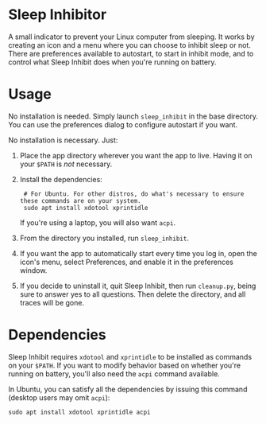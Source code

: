 # Sleep Inhibitor
A small indicator to prevent your Linux computer from sleeping. It works by
creating an icon and a menu where you can choose to inhibit sleep or not. There
are preferences available to autostart, to start in inhibit mode, and to control
what Sleep Inhibit does when you're running on battery.

# Usage
No installation is needed. Simply launch `sleep_inhibit` in the base directory.
You can use the preferences dialog to configure autostart if you want.

No installation is necessary. Just:

1. Place the app directory wherever you want the app to live. Having it on your `$PATH` is *not* necessary.
2. Install the dependencies:

        # For Ubuntu. For other distros, do what's necessary to ensure these commands are on your system.
        sudo apt install xdotool xprintidle
        
    If you're using a laptop, you will also want `acpi`.
    
3. From the directory you installed, run `sleep_inhibit`.
4. If you want the app to automatically start every time you log in, open the icon's menu, select Preferences, and enable it in the preferences window.
5. If you decide to uninstall it, quit Sleep Inhibit, then run `cleanup.py`, being sure to answer yes to all questions. Then delete the directory, and all traces will be gone.

# Dependencies
Sleep Inhibit requires `xdotool` and `xprintidle` to be installed as commands on
your `$PATH`. If you want to modify behavior based on whether you're running on
battery, you'll also need the `acpi` command available.

In Ubuntu, you can satisfy all the dependencies by issuing this command (desktop users may omit `acpi`):

    sudo apt install xdotool xprintidle acpi
